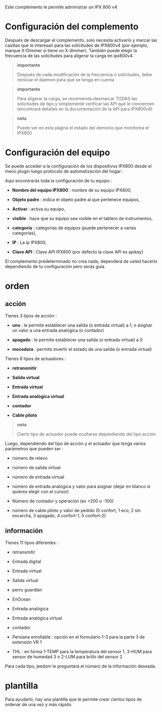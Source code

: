 Este complemento le permite administrar un IPX 800 v4

Configuración del complemento 
=======================

Después de descargar el complemento, solo necesita activarlo y marcar las casillas que le interesan para las solicitudes de IPX800v4 (por ejemplo, marque X-Dimmer si tiene un X-dimmer). También puede elegir la frecuencia de las solicitudes para aligerar la carga en ipx800v4

> **importante**
>
> Después de cada modificación de la frecuencia o solicitudes, debe reiniciar el daemon para que se tenga en cuenta

> **importante**
>
> Para aligerar la carga, se recomienda desmarcar TODAS las solicitudes de tipo y simplemente verificar las API que le conciernen (encontrará detalles en la documentación de la API para IPX800v4)

> **nota**
>
> Puede ver en esta página el estado del demonio que monitorea el IPX800

Configuración del equipo 
=============================

Se puede acceder a la configuración de los dispositivos IPX800 desde el menú
plugin luego protocolo de automatización del hogar :

Aquí encontrarás toda la configuración de tu equipo :

-   **Nombre del equipo IPX800** : nombre de su equipo IPX800,

-   **Objeto padre** : indica el objeto padre al que pertenece
    equipos,

-   **Activar** : activa su equipo,

-   **visible** : hace que su equipo sea visible en el tablero de instrumentos,

-   **categoría** : categorías de equipos (puede pertenecer a
    varias categorías),

-   **IP** : La ip IPX800,

-   **Clave API** : Clave API IPX800 (por defecto la clave API
    es apikey)

El complemento predeterminado no crea nada, dependerá de usted hacerlo
dependiendo de tu configuración pero serás guía.

orden 
========

acción 
------

Tienes 3 tipos de acción :

-   **uno** : le permite establecer una salida (o entrada virtual) a 1, o
    asignar un valor a una entrada analógica (o contador)

-   **apagado** : le permite establecer una salida (o entrada virtual) a 0

-   **mecedora** : permite invertir el estado de una salida (o
    entrada virtual)

Tienes 6 tipos de actuadores :

-   **retransmitir**

-   **Salida virtual**

-   **Entrada virtual**

-   **Entrada analógica virtual**

-   **contador**

-   **Cable piloto**

> **nota**
>
> Cierto tipo de actuador puede ocultarse dependiendo del tipo
> acción

Luego, dependiendo del tipo de acción y el actuador que tenga
varios parámetros que pueden ser :

-   número de relevo

-   número de salida virtual

-   número de entrada virtual

-   número de entrada analógica y valor para asignar (dejar en blanco si
    quieres elegir con el cursor)

-   Número de contador y operación (ex +200 o -100)

-   número de cable piloto y valor de pedido (0 confort, 1 eco, 2 sin escarcha, 3 apagado, 4 confort-1, 5 confort-2)

información 
----

Tienes 11 tipos diferentes :

-   retransmitir

-   Entrada digital

-   Entrada virtual

-   Salida virtual

-   perro guardián

-   EnOcean

-   Entrada analógica

-   Entrada analógica virtual

-   contador

-   Persiana enrollable : opción en el formulario 1-3 para la parte 3 de
    extensión VR 1

-   THL : en forma 1-TEMP para la temperatura del sensor 1, 3-HUM
    para sensor de humedad 3 o 2-LUM para brillo del sensor
    2

Para cada tipo, jeedom le preguntará el número de la información deseada.

plantilla 
========

Para ayudarlo, hay una plantilla que le permite crear ciertos tipos de
ordenar de una vez y más rápido.